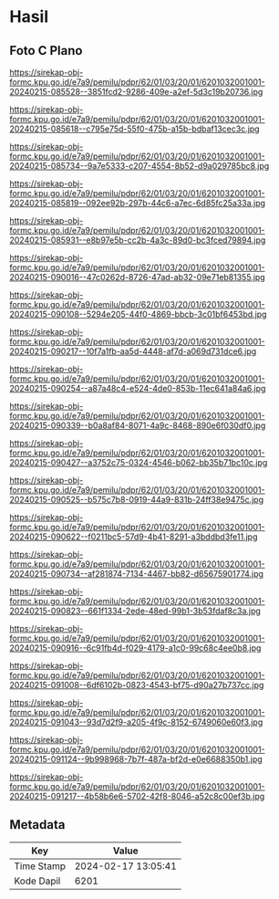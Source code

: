 # Hasil

## Foto C Plano

https://sirekap-obj-formc.kpu.go.id/e7a9/pemilu/pdpr/62/01/03/20/01/6201032001001-20240215-085528--3851fcd2-9286-409e-a2ef-5d3c19b20736.jpg

https://sirekap-obj-formc.kpu.go.id/e7a9/pemilu/pdpr/62/01/03/20/01/6201032001001-20240215-085618--c795e75d-55f0-475b-a15b-bdbaf13cec3c.jpg

https://sirekap-obj-formc.kpu.go.id/e7a9/pemilu/pdpr/62/01/03/20/01/6201032001001-20240215-085734--9a7e5333-c207-4554-8b52-d9a029785bc8.jpg

https://sirekap-obj-formc.kpu.go.id/e7a9/pemilu/pdpr/62/01/03/20/01/6201032001001-20240215-085819--092ee92b-297b-44c6-a7ec-6d85fc25a33a.jpg

https://sirekap-obj-formc.kpu.go.id/e7a9/pemilu/pdpr/62/01/03/20/01/6201032001001-20240215-085931--e8b97e5b-cc2b-4a3c-89d0-bc3fced79894.jpg

https://sirekap-obj-formc.kpu.go.id/e7a9/pemilu/pdpr/62/01/03/20/01/6201032001001-20240215-090016--47c0262d-8726-47ad-ab32-09e71eb81355.jpg

https://sirekap-obj-formc.kpu.go.id/e7a9/pemilu/pdpr/62/01/03/20/01/6201032001001-20240215-090108--5294e205-44f0-4869-bbcb-3c01bf6453bd.jpg

https://sirekap-obj-formc.kpu.go.id/e7a9/pemilu/pdpr/62/01/03/20/01/6201032001001-20240215-090217--10f7a1fb-aa5d-4448-af7d-a069d731dce6.jpg

https://sirekap-obj-formc.kpu.go.id/e7a9/pemilu/pdpr/62/01/03/20/01/6201032001001-20240215-090254--a87a48c4-e524-4de0-853b-11ec641a84a6.jpg

https://sirekap-obj-formc.kpu.go.id/e7a9/pemilu/pdpr/62/01/03/20/01/6201032001001-20240215-090339--b0a8af84-8071-4a9c-8468-890e6f030df0.jpg

https://sirekap-obj-formc.kpu.go.id/e7a9/pemilu/pdpr/62/01/03/20/01/6201032001001-20240215-090427--a3752c75-0324-4546-b062-bb35b71bc10c.jpg

https://sirekap-obj-formc.kpu.go.id/e7a9/pemilu/pdpr/62/01/03/20/01/6201032001001-20240215-090525--b575c7b8-0919-44a9-831b-24ff38e9475c.jpg

https://sirekap-obj-formc.kpu.go.id/e7a9/pemilu/pdpr/62/01/03/20/01/6201032001001-20240215-090622--f0211bc5-57d9-4b41-8291-a3bddbd3fe11.jpg

https://sirekap-obj-formc.kpu.go.id/e7a9/pemilu/pdpr/62/01/03/20/01/6201032001001-20240215-090734--af281874-7134-4467-bb82-d65675901774.jpg

https://sirekap-obj-formc.kpu.go.id/e7a9/pemilu/pdpr/62/01/03/20/01/6201032001001-20240215-090823--661f1334-2ede-48ed-99b1-3b53fdaf8c3a.jpg

https://sirekap-obj-formc.kpu.go.id/e7a9/pemilu/pdpr/62/01/03/20/01/6201032001001-20240215-090916--6c91fb4d-f029-4179-a1c0-99c68c4ee0b8.jpg

https://sirekap-obj-formc.kpu.go.id/e7a9/pemilu/pdpr/62/01/03/20/01/6201032001001-20240215-091008--6df6102b-0823-4543-bf75-d90a27b737cc.jpg

https://sirekap-obj-formc.kpu.go.id/e7a9/pemilu/pdpr/62/01/03/20/01/6201032001001-20240215-091043--93d7d2f9-a205-4f9c-8152-6749060e60f3.jpg

https://sirekap-obj-formc.kpu.go.id/e7a9/pemilu/pdpr/62/01/03/20/01/6201032001001-20240215-091124--9b998968-7b7f-487a-bf2d-e0e6688350b1.jpg

https://sirekap-obj-formc.kpu.go.id/e7a9/pemilu/pdpr/62/01/03/20/01/6201032001001-20240215-091217--4b58b6e6-5702-42f8-8046-a52c8c00ef3b.jpg


## Metadata

| Key        | Value               |
| ---------- | ------------------- |
| Time Stamp | 2024-02-17 13:05:41 |
| Kode Dapil | 6201                |



